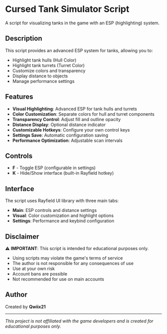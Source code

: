 # Cursed Tank Simulator Script

A script for visualizing tanks in the game with an ESP (highlighting) system.

## Description

This script provides an advanced ESP system for tanks, allowing you to:
- Highlight tank hulls (Hull Color)
- Highlight tank turrets (Turret Color)
- Customize colors and transparency
- Display distance to objects
- Manage performance settings

## Features

- **Visual Highlighting**: Advanced ESP for tank hulls and turrets
- **Color Customization**: Separate colors for hull and turret components
- **Transparency Control**: Adjust fill and outline opacity
- **Distance Display**: Optional distance indicator
- **Customizable Hotkeys**: Configure your own control keys
- **Settings Save**: Automatic configuration saving
- **Performance Optimization**: Adjustable scan intervals

## Controls

- **F** - Toggle ESP (configurable in settings)
- **K** - Hide/Show interface (built-in Rayfield hotkey)

## Interface

The script uses Rayfield UI library with three main tabs:
- **Main**: ESP controls and distance settings
- **Visual**: Color customization and highlight options
- **Settings**: Performance and keybind configuration

## Disclaimer

⚠️ **IMPORTANT**: This script is intended for educational purposes only.

- Using scripts may violate the game's terms of service
- The author is not responsible for any consequences of use
- Use at your own risk
- Account bans are possible
- Not recommended for use on main accounts

## Author

Created by **Qwiix21**

---

*This project is not affiliated with the game developers and is created for educational purposes only.*
